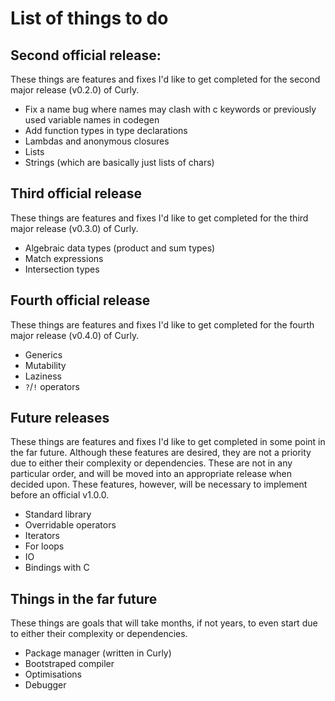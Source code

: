 # List of things to do
## Second official release:
These things are features and fixes I'd like to get completed for the second major release (v0.2.0) of Curly.
- Fix a name bug where names may clash with c keywords or previously used variable names in codegen
- Add function types in type declarations
- Lambdas and anonymous closures
- Lists
- Strings (which are basically just lists of chars)

## Third official release
These things are features and fixes I'd like to get completed for the third major release (v0.3.0) of Curly.
- Algebraic data types (product and sum types)
- Match expressions
- Intersection types

## Fourth official release
These things are features and fixes I'd like to get completed for the fourth major release (v0.4.0) of Curly.
- Generics
- Mutability
- Laziness
- `?`/`!` operators

## Future releases
These things are features and fixes I'd like to get completed in some point in the far future. Although these features are desired, they are not a priority due to either their complexity or dependencies. These are not in any particular order, and will be moved into an appropriate release when decided upon. These features, however, will be necessary to implement before an official v1.0.0.
- Standard library
- Overridable operators
- Iterators
- For loops
- IO
- Bindings with C

## Things in the far future
These things are goals that will take months, if not years, to even start due to either their complexity or dependencies.
- Package manager (written in Curly)
- Bootstraped compiler
- Optimisations
- Debugger

